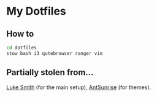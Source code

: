 # My Dotfiles

## How to
```bash
cd dotfiles
stow bash i3 qutebrowser ranger vim
```

## Partially stolen from...

[Luke Smith](https://github.com/LukeSmithxyz/voidrice) (for the main setup), [AntSunrise](https://github.com/AntSunrise/URxvt-themes) (for themes).
